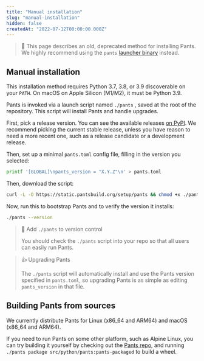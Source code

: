 ```yaml
---
title: "Manual installation"
slug: "manual-installation"
hidden: false
createdAt: "2022-07-12T00:00:00.000Z"
---
```


> 🚧 This page describes an old, deprecated method for installing Pants. 
> We highly recommend using the `pants` [launcher binary](doc:installation) instead.

Manual installation
-------------------

This installation method requires Python 3.7, 3.8, or 3.9 discoverable on your `PATH`. On macOS on Apple Silicon (M1/M2), it must be Python 3.9. 

Pants is invoked via a launch script named `./pants` , saved at the root of the repository. This script will install Pants and handle upgrades.

First, pick a release version. You can see the available releases [on PyPI](https://pypi.org/project/pantsbuild.pants/). We recommend picking the current stable release, unless you have reason to need a more recent one, such as a release candidate or a development release.

Then, set up a minimal `pants.toml` config file, filling in the version you selected:

```bash
printf '[GLOBAL]\npants_version = "X.Y.Z"\n' > pants.toml
```

Then, download the script:

```bash
curl -L -O https://static.pantsbuild.org/setup/pants && chmod +x ./pants
```

Now, run this to bootstrap Pants and to verify the version it installs:

```bash
./pants --version
```

> 📘 Add `./pants` to version control
> 
> You should check the `./pants` script into your repo so that all users can easily run Pants.

> 👍 Upgrading Pants
> 
> The `./pants` script will automatically install and use the Pants version specified in `pants.toml`, so upgrading Pants is as simple as editing `pants_version` in that file.

Building Pants from sources
---------------------------

We currently distribute Pants for Linux (x86_64 and ARM64) and macOS (x86_64 and ARM64).

If you need to run Pants on some other platform, such as Alpine Linux, you can try building it yourself by checking out the [Pants repo](https://github.com/pantsbuild/pants), and running `./pants package src/python/pants:pants-packaged` to build a wheel.

